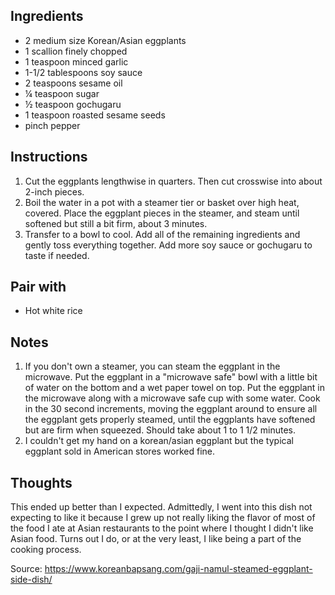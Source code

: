 ## Ingredients
- 2 medium size Korean/Asian eggplants
- 1 scallion finely chopped
- 1 teaspoon minced garlic
- 1-1/2 tablespoons soy sauce
- 2 teaspoons sesame oil
- ¼ teaspoon sugar
- ½ teaspoon gochugaru
- 1 teaspoon roasted sesame seeds
- pinch pepper
## Instructions
1. Cut the eggplants lengthwise in quarters. Then cut crosswise into about 2-inch pieces.
2. Boil the water in a pot with a steamer tier or basket over high heat, covered. Place the eggplant pieces in the steamer, and steam until softened but still a bit firm, about 3 minutes.
3. Transfer to a bowl to cool. Add all of the remaining ingredients and gently toss everything together. Add more soy sauce or gochugaru to taste if needed.
## Pair with
- Hot white rice
## Notes
1. If you don't own a steamer, you can steam the eggplant in the microwave. Put the eggplant in a "microwave safe" bowl with a little bit of water on the bottom and a wet paper towel on top. Put the eggplant in the microwave along with a microwave safe cup with some water. Cook in the 30 second increments, moving the eggplant around to ensure all the eggplant gets properly steamed, until the eggplants have softened but are firm when squeezed. Should take about 1 to 1 1/2 minutes.
2. I couldn't get my hand on a korean/asian eggplant but the typical eggplant sold in American stores worked fine.
## Thoughts
This ended up better than I expected. Admittedly, I went into this dish not expecting to like it because I grew up not really liking the flavor of most of the food I ate at Asian restaurants to the point where I thought I didn't like Asian food. Turns out I do, or at the very least, I like being a part of the cooking process.

Source: https://www.koreanbapsang.com/gaji-namul-steamed-eggplant-side-dish/
